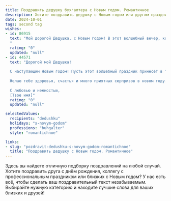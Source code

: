 ```yaml
---
title: Поздравить дедушку бухгалтера с Новым годом. Романтичное
description: Хотите поздравить дедушку с Новым годом или другим праздником? Наш ИИ создаст незабываемое поздравление, а вы обязательно выделитесь среди других.  
date: 2024-10-01
tags: second tag
wishes:
- id: 86915
  text: "Мой дорогой Дедушка, с Новым годом! В этот волшебный вечер, когда звёзды светят особенно ярко, а снег тихо падает на землю, я хочу пожелать тебе всего самого светлого и доброго. Пусть в твоём сердце всегда царит уют и тепло, как в уютном доме, где ты, наш замечательный бухгалтер, ведёшь свои точные и бережные подсчёты. Пусть этот год принесёт тебе множество радостных мгновений, исполнит все твои самые заветные мечты и подарит ощущение безграничного счастья.  Пусть каждый день будет наполнен любовью, заботой и, конечно же,  чудесными событиями! С Новым годом!
  "
  rating: "0"
  updated: "null"
- id: 44571
  text: "Дорогой мой Дедушка!
  
  С наступающим Новым годом! Пусть этот волшебный праздник принесет в твою жизнь не только радость, но и новые мечты, которые будут сбываться так же легко, как колечки на счетах. Ты — тот, кто умело балансирует не только в бухгалтерии, но и в жизни, находя гармонию между заботой о близких и своей работой.
  
  Желаю тебе здоровья, счастья и много приятных сюрпризов в новом году. Пусть каждый день будет наполнен теплом и светом, как светящиеся огоньки на новогодней елке. Ты — самый лучший Дедушка, и я горжусь тем, что ты у меня есть!
  
  С любовью и нежностью,
  [Твое имя]"
  rating: "0"
  updated: "null"

selectedValues:
  recipients: "dedushku"
  holidays: "s-novym-godom"
  professions: "buhgalter"
  style: "romantichnoe"

links:
- slug: "pozdravit-dedushku-s-novym-godom-romantichnoe"
  title: "Поздравить дедушку с Новым годом. Романтичное"
---
```


Здесь вы найдете отличную подборку поздравлений на любой случай.
Хотите поздравить друга с днём рождения, коллегу с профессиональным праздником или близких с Новым годом? У нас есть всё, чтобы сделать ваш поздравительный текст незабываемым. Выбирайте нужную категорию и находите лучшие слова для ваших близких и друзей!
